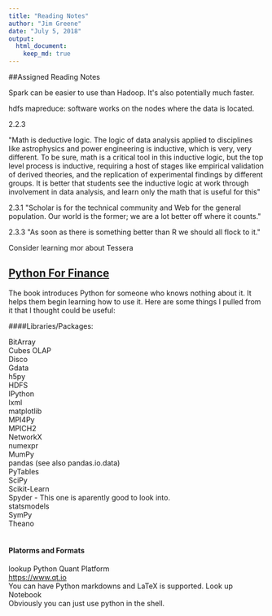 ```yaml
---
title: "Reading Notes"
author: "Jim Greene"
date: "July 5, 2018"
output: 
  html_document:
    keep_md: true
---
```




##Assigned Reading Notes

Spark can be easier to use than Hadoop. It's also potentially much faster.

hdfs
mapreduce: software works on the nodes where the data is located.

2.2.3

"Math is deductive logic. The logic of data analysis
applied to disciplines like astrophysics and power engineering
is inductive, which is very, very different. To be sure,
math is a critical tool in this inductive logic, but the top
level process is inductive, requiring a host of stages like
empirical validation of derived theories, and the replication
of experimental findings by different groups. It is better that
students see the inductive logic at work through involvement
in data analysis, and learn only the math that is useful
for this"

2.3.1
"Scholar is for the technical community and Web for the
general population. Our world is the former; we are a lot
better off where it counts."

2.3.3
"As soon as there is something better than R we should all
flock to it."

Consider learning mor about Tessera

## [Python For Finance](https://books.google.com/books/about/Python_for_Finance.html?id=7tzSBQAAQBAJ&printsec=frontcover&source=kp_read_button#v=onepage&q&f=false)

The book introduces Python for someone who knows nothing about it.
It helps them begin learning how to use it.
Here are some things I pulled from it that I thought could be useful:

####Libraries/Packages:

BitArray </br>
Cubes OLAP </br>
Disco </br>
Gdata </br>
h5py </br>
HDFS </br>
IPython </br>
lxml </br>
matplotlib </br>
MPI4Py </br>
MPICH2 </br>
NetworkX </br>
numexpr </br>
MumPy </br>
pandas (see also pandas.io.data) </br>
PyTables </br>
SciPy </br>
Scikit-Learn </br>
Spyder - This one is aparently good to look into. </br>
statsmodels </br>
SymPy </br>
Theano </br>
 </br>



#### Platorms and Formats
lookup Python Quant Platform </br>
https://www.qt.io </br>
You can have Python markdowns and LaTeX is supported. Look up Notebook </br>
Obviously you can just use python in the shell.


